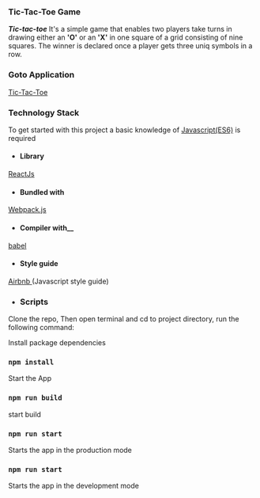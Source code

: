 ### Tic-Tac-Toe Game

 ***Tic-tac-toe*** It's a simple game that enables two players take turns in drawing either an **'O'** or an **'X'** in one square of a grid consisting of nine squares. The winner is declared once a player gets three uniq symbols in a row.


### Goto Application
[Tic-Tac-Toe](https://nenny-tic-tac-toe.herokuapp.com/)


### Technology Stack

To get started with this project a basic knowledge of
[Javascript(ES6)](https://es6.io/) is required

- #### __Library__
[ReactJs](https://reactjs.org/)

- #### __Bundled with__
[Webpack.js](https://webpack.js.org)

- #### Compiler with__
[babel](https://babeljs.io/)

- #### __Style guide__
[Airbnb ](https://github.com/airbnb/javascript)(Javascript style guide)

- ###  Scripts

Clone the repo, Then open terminal and cd to project directory, run the following command: 

Install package dependencies
### `npm install`

Start the App

### `npm run build`
start build

### `npm run start`
Starts the app in the production mode

### `npm run start`
Starts the app in the development mode
